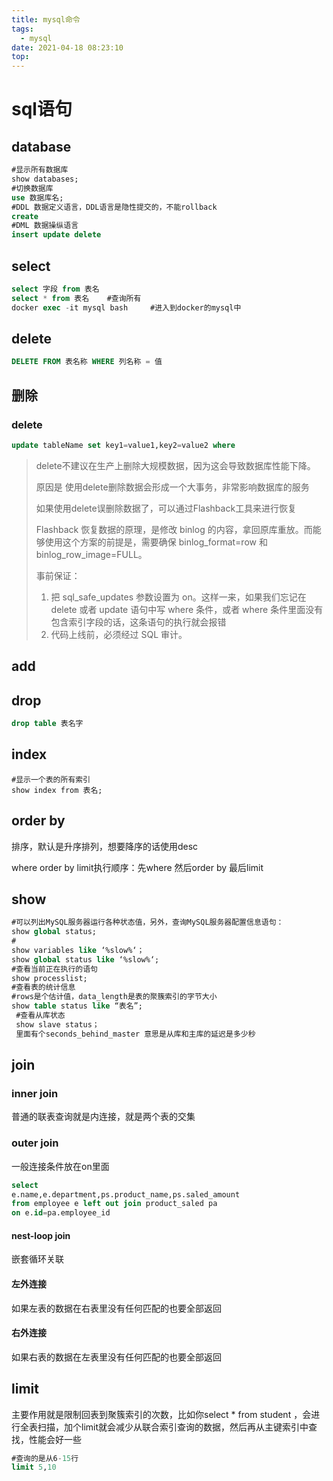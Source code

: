 ```yaml
---
title: mysql命令
tags:
  - mysql
date: 2021-04-18 08:23:10
top:
---
```


# sql语句

## database

```SQL
#显示所有数据库
show databases;
#切换数据库
use 数据库名;
#DDL 数据定义语言，DDL语言是隐性提交的，不能rollback
create
#DML 数据操纵语言
insert update delete
```

## select

```SQL
select 字段 from 表名
select * from 表名    #查询所有
docker exec -it mysql bash     #进入到docker的mysql中
```

## delete

```SQL
DELETE FROM 表名称 WHERE 列名称 = 值
```

## 删除

### delete

```SQL
update tableName set key1=value1,key2=value2 where 
```

> delete不建议在生产上删除大规模数据，因为这会导致数据库性能下降。
>
> 原因是 使用delete删除数据会形成一个大事务，非常影响数据库的服务
>
> 如果使用delete误删除数据了，可以通过Flashback工具来进行恢复
>
> Flashback 恢复数据的原理，是修改 binlog 的内容，拿回原库重放。而能够使用这个方案的前提是，需要确保 binlog_format=row 和 binlog_row_image=FULL。
>
> 事前保证：
>
> 1. 把 sql_safe_updates 参数设置为 on。这样一来，如果我们忘记在 delete 或者 update 语句中写 where 条件，或者 where 条件里面没有包含索引字段的话，这条语句的执行就会报错
> 2. 代码上线前，必须经过 SQL 审计。

## add

## drop

```sql
drop table 表名字
```



## index

```text
#显示一个表的所有索引
show index from 表名;
```

## order by

排序，默认是升序排列，想要降序的话使用desc

where order by limit执行顺序：先where 然后order by 最后limit

## show

```SQL
#可以列出MySQL服务器运行各种状态值，另外，查询MySQL服务器配置信息语句：
show global status;
#
show variables like ‘%slow%‘；
show global status like ‘%slow%‘;
#查看当前正在执行的语句
show processlist;
#查看表的统计信息
#rows是个估计值，data_length是表的聚簇索引的字节大小
show table status like “表名”; 
 #查看从库状态
 show slave status；
 里面有个seconds_behind_master 意思是从库和主库的延迟是多少秒
```

## join

### inner join

普通的联表查询就是内连接，就是两个表的交集

### outer join

一般连接条件放在on里面

```SQL
select 
e.name,e.department,ps.product_name,ps.saled_amount
from employee e left out join product_saled pa
on e.id=pa.employee_id 
```

#### nest-loop join

嵌套循环关联

#### 左外连接

如果左表的数据在右表里没有任何匹配的也要全部返回

#### 右外连接

如果右表的数据在左表里没有任何匹配的也要全部返回

## limit

主要作用就是限制回表到聚簇索引的次数，比如你select * from student ，会进行全表扫描，加个limit就会减少从联合索引查询的数据，然后再从主键索引中查找，性能会好一些

```SQL
#查询的是从6-15行
limit 5,10
```